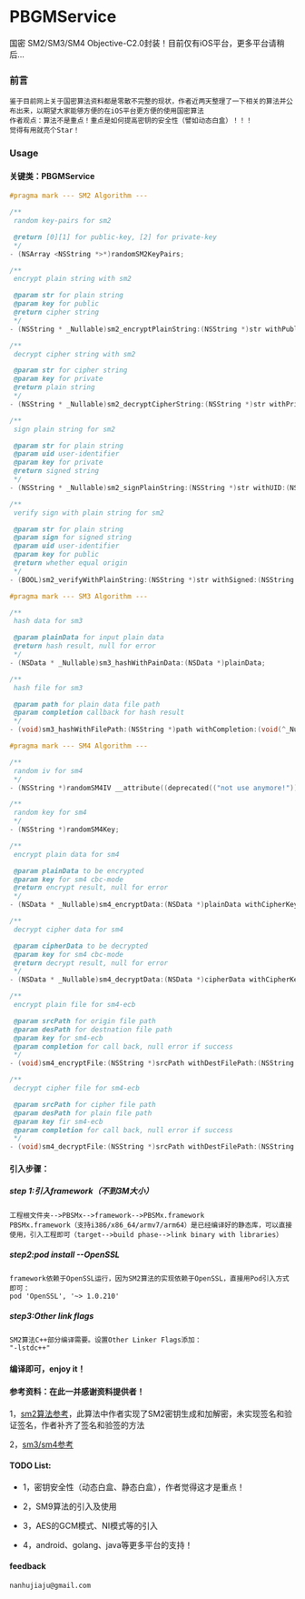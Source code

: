 # PBGMService
国密 SM2/SM3/SM4 Objective-C2.0封装！目前仅有iOS平台，更多平台请稍后...

### 前言
	鉴于目前网上关于国密算法资料都是零散不完整的现状，作者近两天整理了一下相关的算法并公布出来，以期望大家能够方便的在iOS平台更方便的使用国密算法
	作者观点：算法不是重点！重点是如何提高密钥的安全性（譬如动态白盒）！！！
	觉得有用就亮个Star！
### Usage
#### 关键类：PBGMService
```Objective-C
#pragma mark --- SM2 Algorithm ---

/**
 random key-pairs for sm2

 @return [0][1] for public-key, [2] for private-key
 */
- (NSArray <NSString *>*)randomSM2KeyPairs;

/**
 encrypt plain string with sm2

 @param str for plain string
 @param key for public
 @return cipher string
 */
- (NSString * _Nullable)sm2_encryptPlainString:(NSString *)str withPublicKey:(NSString *)key;

/**
 decrypt cipher string with sm2

 @param str for cipher string
 @param key for private
 @return plain string
 */
- (NSString * _Nullable)sm2_decryptCipherString:(NSString *)str withPrivateKey:(NSString *)key;

/**
 sign plain string for sm2

 @param str for plain string
 @param uid user-identifier
 @param key for private
 @return signed string
 */
- (NSString * _Nullable)sm2_signPlainString:(NSString *)str withUID:(NSString *)uid withPrivateKey:(NSString *)key;

/**
 verify sign with plain string for sm2

 @param str for plain string
 @param sign for signed string
 @param uid user-identifier
 @param key for public
 @return whether equal origin
 */
- (BOOL)sm2_verifyWithPlainString:(NSString *)str withSigned:(NSString *)sign withUID:(NSString *)uid withPublicKey:(NSString *)key;

#pragma mark --- SM3 Algorithm ---

/**
 hash data for sm3

 @param plainData for input plain data
 @return hash result, null for error
 */
- (NSData * _Nullable)sm3_hashWithPainData:(NSData *)plainData;

/**
 hash file for sm3

 @param path for plain data file path
 @param completion callback for hash result
 */
- (void)sm3_hashWithFilePath:(NSString *)path withCompletion:(void(^_Nullable)(NSError*_Nullable err, NSData *_Nullable hash))completion;

#pragma mark --- SM4 Algorithm ---

/**
 random iv for sm4
 */
- (NSString *)randomSM4IV __attribute((deprecated(("not use anymore!"))));

/**
 random key for sm4
 */
- (NSString *)randomSM4Key;

/**
 encrypt plain data for sm4

 @param plainData to be encrypted
 @param key for sm4 cbc-mode
 @return encrypt result, null for error
 */
- (NSData * _Nullable)sm4_encryptData:(NSData *)plainData withCipherKey:(NSString *)key NS_AVAILABLE_IOS(8_0);

/**
 decrypt cipher data for sm4

 @param cipherData to be decrypted
 @param key for sm4 cbc-mode
 @return decrypt result, null for error
 */
- (NSData * _Nullable)sm4_decryptData:(NSData *)cipherData withCipherKey:(NSString *)key NS_AVAILABLE_IOS(8_0);

/**
 encrypt plain file for sm4-ecb

 @param srcPath for origin file path
 @param desPath for destnation file path
 @param key for sm4-ecb
 @param completion for call back, null error if success
 */
- (void)sm4_encryptFile:(NSString *)srcPath withDestFilePath:(NSString *)desPath withCipherKey:(NSString *)key withCompletion:(void(^_Nullable)(NSError*_Nullable err))completion;

/**
 decrypt cipher file for sm4-ecb

 @param srcPath for cipher file path
 @param desPath for plain file path
 @param key fir sm4-ecb
 @param completion for call back, null error if success
 */
- (void)sm4_decryptFile:(NSString *)srcPath withDestFilePath:(NSString *)desPath withCipherKey:(NSString *)key withCompletion:(void(^_Nullable)(NSError*_Nullable err))completion;
```

#### 引入步骤：
##### step 1:引入framework（不到3M大小）
	工程根文件夹-->PBSMx-->framework-->PBSMx.framework
	PBSMx.framework（支持i386/x86_64/armv7/arm64）是已经编译好的静态库，可以直接使用，引入工程即可（target-->build phase-->link binary with libraries）
##### step2:pod install --OpenSSL
	framework依赖于OpenSSL运行，因为SM2算法的实现依赖于OpenSSL，直接用Pod引入方式即可：
	pod 'OpenSSL', '~> 1.0.210'
##### step3:Other link flags
	SM2算法C++部分编译需要。设置Other Linker Flags添加：
	"-lstdc++"
#### 编译即可，enjoy it！

#### 参考资料：在此一并感谢资料提供者！
1，[sm2算法参考](https://github.com/dishibolei/SM2)，此算法中作者实现了SM2密钥生成和加解密，未实现签名和验证签名，作者补齐了签名和验签的方法

2，[sm3/sm4参考](http://www.cnblogs.com/TaiYangXiManYouZhe/p/4317519.html)

#### TODO List:
* 1，密钥安全性（动态白盒、静态白盒），作者觉得这才是重点！

* 2，SM9算法的引入及使用

* 3，AES的GCM模式、NI模式等的引入

* 4，android、golang、java等更多平台的支持！

#### feedback
	nanhujiaju@gmail.com